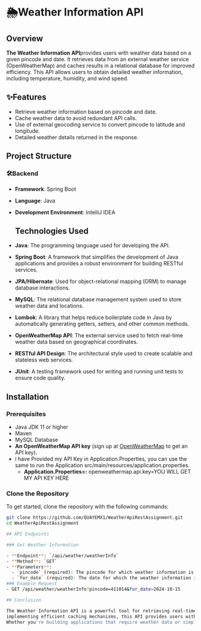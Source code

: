 # 🌦️Weather Information API

## Overview

**The Weather Information API**provides users with weather data based on a given pincode and date. It retrieves data from an external weather service (OpenWeatherMap) and caches results in a relational database for improved efficiency. This API allows users to obtain detailed weather information, including temperature, humidity, and wind speed.
## ✨Features
- Retrieve weather information based on pincode and date.
- Cache weather data to avoid redundant API calls.
- Use of external geocoding service to convert pincode to latitude and longitude.
- Detailed weather details returned in the response.

## Project Structure

### 🛠️Backend

- **Framework**: Spring Boot
- **Language**: Java
- **Development Environment**: IntelliJ IDEA

  ## Technologies Used

- **Java**: The programming language used for developing the API.
- **Spring Boot**: A framework that simplifies the development of Java applications and provides a robust environment for building RESTful services.
- **JPA/Hibernate**: Used for object-relational mapping (ORM) to manage database interactions.
- **MySQL**: The relational database management system used to store weather data and locations.
- **Lombok**: A library that helps reduce boilerplate code in Java by automatically generating getters, setters, and other common methods.
- **OpenWeatherMap API**: The external service used to fetch real-time weather data based on geographical coordinates.
- **RESTful API Design**: The architectural style used to create scalable and stateless web services.
- **JUnit**: A testing framework used for writing and running unit tests to ensure code quality.

## Installation

### Prerequisites

- Java JDK 11 or higher
- Maven
- MySQL Database
- **An OpenWeatherMap API key** (sign up at [OpenWeatherMap](https://openweathermap.org/api) to get an API key).
- i have Provided  my API Key in Application.Properties, you can use the same to run the Application 
 src/main/resources/application.properties.
  - **Application.Properties=:**
  openweathermap.api.key=YOU WILL GET MY API KEY HERE

### Clone the Repository

To get started, clone the repository with the following commands:

```bash
git clone https://github.com/QUAYEMX1/WeatherApiRestAssignment.git
cd WeatherApiRestAssignment

## API Endpoints

### Get Weather Information

- **Endpoint**: `/api/weather/weatherInfo`
- **Method**: `GET`
- **Parameters**:
  - `pincode` (required): The pincode for which weather information is requested.
  - `for_date` (required): The date for which the weather information is requested in the format `yyyy-MM-dd`.
### Example Request
- GET /api/weather/weatherInfo?pincode=411014&for_date=2024-10-15

## Conclusion

The Weather Information API is a powerful tool for retrieving real-time weather data based on pincode and date. By leveraging external services like OpenWeatherMap and
implementing efficient caching mechanisms, this API provides users with accurate and timely weather information while minimizing unnecessary API calls. 
Whether you're building applications that require weather data or simply looking to explore how to integrate external APIs, this project serves as a comprehensive guide. We welcome contributions and feedback to improve the functionality and usability of the API. Thank you for exploring the Weather Information API!





